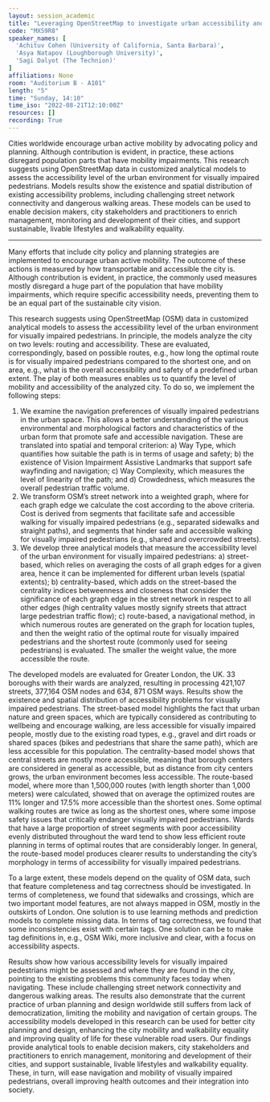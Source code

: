 ```yaml
---
layout: session_academic
title: "Leveraging OpenStreetMap to investigate urban accessibility and safety of visually impaired pedestrians"
code: "MXS9R8"
speaker_names: [
  'Achituv Cohen (University of California, Santa Barbara)',
  'Asya Natapov (Loughborough University)',
  'Sagi Dalyot (The Technion)'
]
affiliations: None
room: "Auditorium B - A101"
length: "5"
time: "Sunday, 14:10"
time_iso: "2022-08-21T12:10:00Z"
resources: []
recording: True
---
```


Cities worldwide encourage urban active mobility by advocating policy and planning. Although contribution is evident, in practice, these actions disregard population parts that have mobility impairments. This research suggests using OpenStreetMap data in customized analytical models to assess the accessibility level of the urban environment for visually impaired pedestrians. Models results show the existence and spatial distribution of existing accessibility problems, including challenging street network connectivity and dangerous walking areas. These models can be used to enable decision makers, city stakeholders and practitioners to enrich management, monitoring and development of their cities, and support sustainable, livable lifestyles and walkability equality.

<hr>

Many efforts that include city policy and planning strategies are implemented to encourage urban active mobility. The outcome of these actions is measured by how transportable and accessible the city is. Although contribution is evident, in practice, the commonly used measures mostly disregard a huge part of the population that have mobility impairments, which require specific accessibility needs, preventing them to be an equal part of the sustainable city vision.

This research suggests using OpenStreetMap (OSM) data in customized analytical models to assess the accessibility level of the urban environment for visually impaired pedestrians. In principle, the models analyze the city on two levels: routing and accessibility. These are evaluated, correspondingly, based on possible routes, e.g., how long the optimal route is for visually impaired pedestrians compared to the shortest one, and on area, e.g., what is the overall accessibility and safety of a predefined urban extent. The play of both measures enables us to quantify the level of mobility and accessibility of the analyzed city. To do so, we implement the following steps:
1.	We examine the navigation preferences of visually impaired pedestrians in the urban space. This allows a better understanding of the various environmental and morphological factors and characteristics of the urban form that promote safe and accessible navigation. These are translated into spatial and temporal criterion: a) Way Type, which quantifies how suitable the path is in terms of usage and safety; b) the existence of Vision Impairment Assistive Landmarks that support safe wayfinding and navigation; c) Way Complexity, which measures the level of linearity of the path; and d) Crowdedness, which measures the overall pedestrian traffic volume.
2.	We transform OSM’s street network into a weighted graph, where for each graph edge we calculate the cost according to the above criteria. Cost is derived from segments that facilitate safe and accessible walking for visually impaired pedestrians (e.g., separated sidewalks and straight paths), and segments that hinder safe and accessible walking for visually impaired pedestrians (e.g., shared and overcrowded streets).
3.	We develop three analytical models that measure the accessibility level of the urban environment for visually impaired pedestrians: a) street-based, which relies on averaging the costs of all graph edges for a given area, hence it can be implemented for different urban levels (spatial extents); b) centrality-based, which adds on the street-based the centrality indices betweenness and closeness that consider the significance of each graph edge in the street network in respect to all other edges (high centrality values mostly signify streets that attract large pedestrian traffic flow); c) route-based, a navigational method, in which numerous routes are generated on the graph for location tuples, and then the weight ratio of the optimal route for visually impaired pedestrians and the shortest route (commonly used for seeing pedestrians) is evaluated. The smaller the weight value, the more accessible the route.

The developed models are evaluated for Greater London, the UK. 33 boroughs with their wards are analyzed, resulting in processing 421,107 streets, 377,164 OSM nodes and 634, 871 OSM ways. Results show the existence and spatial distribution of accessibility problems for visually impaired pedestrians. The street-based model highlights the fact that urban nature and green spaces, which are typically considered as contributing to wellbeing and encourage walking, are less accessible for visually impaired people, mostly due to the existing road types, e.g., gravel and dirt roads or shared spaces (bikes and pedestrians that share the same path), which are less accessible for this population. The centrality-based model shows that central streets are mostly more accessible, meaning that borough centers are considered in general as accessible, but as distance from city centers grows, the urban environment becomes less accessible. The route-based model, where more than 1,500,000 routes (with length shorter than 1,000 meters) were calculated, showed that on average the optimized routes are 11% longer and 17.5% more accessible than the shortest ones. Some optimal walking routes are twice as long as the shortest ones, where some impose safety issues that critically endanger visually impaired pedestrians. Wards that have a large proportion of street segments with poor accessibility evenly distributed throughout the ward tend to show less efficient route planning in terms of optimal routes that are considerably longer. In general, the route-based model produces clearer results to understanding the city’s morphology in terms of accessibility for visually impaired pedestrians.

To a large extent, these models depend on the quality of OSM data, such that feature completeness and tag correctness should be investigated. In terms of completeness, we found that sidewalks and crossings, which are two important model features, are not always mapped in OSM, mostly in the outskirts of London. One solution is to use learning methods and prediction models to complete missing data. In terms of tag correctness, we found that some inconsistencies exist with certain tags. One solution can be to make tag definitions in, e.g., OSM Wiki, more inclusive and clear, with a focus on accessibility aspects.

Results show how various accessibility levels for visually impaired pedestrians might be assessed and where they are found in the city, pointing to the existing problems this community faces today when navigating. These include challenging street network connectivity and dangerous walking areas. The results also demonstrate that the current practice of urban planning and design worldwide still suffers from lack of democratization, limiting the mobility and navigation of certain groups. The accessibility models developed in this research can be used for better city planning and design, enhancing the city mobility and walkability equality and improving quality of life for these vulnerable road users. Our findings provide analytical tools to enable decision makers, city stakeholders and practitioners to enrich management, monitoring and development of their cities, and support sustainable, livable lifestyles and walkability equality. These, in turn, will ease navigation and mobility of visually impaired pedestrians, overall improving health outcomes and their integration into society.

